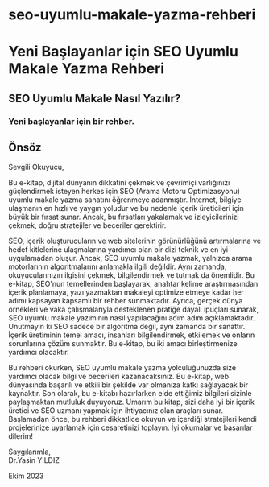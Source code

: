 # seo-uyumlu-makale-yazma-rehberi
<h1>Yeni Başlayanlar için SEO Uyumlu Makale Yazma Rehberi</h1>

<h2>SEO Uyumlu Makale Nasıl Yazılır?</h2>
<h3>Yeni başlayanlar için bir rehber.</h3>

<h2>Önsöz</h2>

Sevgili Okuyucu,

<p>Bu e-kitap, dijital dünyanın dikkatini çekmek ve çevrimiçi varlığınızı
güçlendirmek isteyen herkes için SEO (Arama Motoru Optimizasyonu) uyumlu
makale yazma sanatını öğrenmeye adanmıştır. İnternet, bilgiye ulaşmanın en
hızlı ve yaygın yoludur ve bu nedenle içerik üreticileri için büyük bir fırsat sunar.
Ancak, bu fırsatları yakalamak ve izleyicilerinizi çekmek, doğru stratejiler ve
beceriler gerektirir.</p>
<p>SEO, içerik oluşturucuların ve web sitelerinin görünürlüğünü artırmalarına ve
hedef kitlelerine ulaşmalarına yardımcı olan bir dizi teknik ve en iyi
uygulamadan oluşur. Ancak, SEO uyumlu makale yazmak, yalnızca arama
motorlarının algoritmalarını anlamakla ilgili değildir. Aynı zamanda,
okuyucularınızın ilgisini çekmek, bilgilendirmek ve tutmak da önemlidir.
Bu e-kitap, SEO'nun temellerinden başlayarak, anahtar kelime araştırmasından
içerik planlamaya, yazı yazmaktan makaleyi optimize etmeye kadar her adımı
kapsayan kapsamlı bir rehber sunmaktadır. Ayrıca, gerçek dünya örnekleri ve
vaka çalışmalarıyla desteklenen pratiğe dayalı ipuçları sunarak, SEO uyumlu
makale yazımının nasıl yapılacağını adım adım açıklamaktadır.
Unutmayın ki SEO sadece bir algoritma değil, aynı zamanda bir sanattır. İçerik
üretiminin temel amacı, insanları bilgilendirmek, etkilemek ve onların
sorunlarına çözüm sunmaktır. Bu e-kitap, bu iki amacı birleştirmenize yardımcı
olacaktır.</p>
<p>Bu rehberi okurken, SEO uyumlu makale yazma yolculuğunuzda size yardımcı
olacak bilgi ve becerileri kazanacaksınız. Bu e-kitap, web dünyasında başarılı ve
etkili bir şekilde var olmanıza katkı sağlayacak bir kaynaktır.
Son olarak, bu e-kitabı hazırlarken elde ettiğimiz bilgileri sizinle paylaşmaktan
mutluluk duyuyoruz. Umarım bu kitap, sizi daha iyi bir içerik üretici ve SEO
uzmanı yapmak için ihtiyacınız olan araçları sunar.
Başlamadan önce, bu rehberi dikkatlice okuyun ve içerdiği stratejileri kendi
projelerinize uyarlamak için cesaretinizi toplayın. İyi okumalar ve başarılar
dilerim!</p>

<p>Saygılarımla,<br>
Dr.Yasin YILDIZ</p>
Ekim 2023
